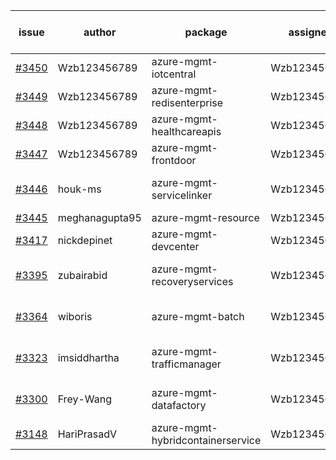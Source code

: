 | issue | author | package | assignee | bot advice | created date of issue | target release date | date from target |
| ------ | ------ | ------ | ------ | ------ | ------ | ------ | :-----: |
| [#3450](https://github.com/Azure/sdk-release-request/issues/3450) | Wzb123456789 | azure-mgmt-iotcentral | Wzb123456789 | new issue. | 11-22 | 12-23 |  |
| [#3449](https://github.com/Azure/sdk-release-request/issues/3449) | Wzb123456789 | azure-mgmt-redisenterprise | Wzb123456789 |  | 11-22 | 12-23 |  |
| [#3448](https://github.com/Azure/sdk-release-request/issues/3448) | Wzb123456789 | azure-mgmt-healthcareapis | Wzb123456789 |  | 11-22 | 12-23 |  |
| [#3447](https://github.com/Azure/sdk-release-request/issues/3447) | Wzb123456789 | azure-mgmt-frontdoor | Wzb123456789 |  | 11-22 | 12-23 |  |
| [#3446](https://github.com/Azure/sdk-release-request/issues/3446) | houk-ms | azure-mgmt-servicelinker | Wzb123456789 | Attention to inconsistent tag | 11-22 | 12-23 |  |
| [#3445](https://github.com/Azure/sdk-release-request/issues/3445) | meghanagupta95 | azure-mgmt-resource | Wzb123456789 |  | 11-17 | 12-23 |  |
| [#3417](https://github.com/Azure/sdk-release-request/issues/3417) | nickdepinet | azure-mgmt-devcenter | Wzb123456789 |  | 11-15 | 12-23 |  |
| [#3395](https://github.com/Azure/sdk-release-request/issues/3395) | zubairabid | azure-mgmt-recoveryservices | Wzb123456789 | close to release date.  | 11-10 | 11-25 | 2 |
| [#3364](https://github.com/Azure/sdk-release-request/issues/3364) | wiboris | azure-mgmt-batch | Wzb123456789 | close to release date.  | 11-02 | 11-25 | 2 |
| [#3323](https://github.com/Azure/sdk-release-request/issues/3323) | imsiddhartha | azure-mgmt-trafficmanager | Wzb123456789 | close to release date.  | 10-28 | 11-25 | 2 |
| [#3300](https://github.com/Azure/sdk-release-request/issues/3300) | Frey-Wang | azure-mgmt-datafactory | Wzb123456789 | close to release date.  | 10-26 | 11-25 | 2 |
| [#3148](https://github.com/Azure/sdk-release-request/issues/3148) | HariPrasadV | azure-mgmt-hybridcontainerservice | Wzb123456789 |  | 09-07 | 10-11 |  |
